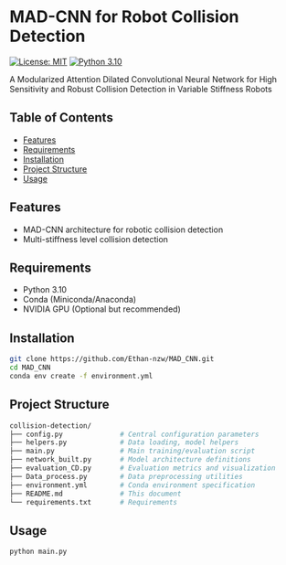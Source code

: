 # MAD-CNN for Robot Collision Detection

[![License: MIT](https://img.shields.io/badge/License-MIT-yellow.svg)](https://opensource.org/licenses/MIT)
[![Python 3.10](https://img.shields.io/badge/python-3.10-blue.svg)](https://www.python.org/downloads/)

A Modularized Attention Dilated Convolutional Neural Network for High Sensitivity and Robust Collision Detection in Variable Stiffness Robots

## Table of Contents
- [Features](#features)
- [Requirements](#requirements)
- [Installation](#installation)
- [Project Structure](#project-structure)
- [Usage](#usage)


## Features
- MAD-CNN architecture for robotic collision detection
- Multi-stiffness level collision detection

## Requirements
- Python 3.10
- Conda (Miniconda/Anaconda)
- NVIDIA GPU (Optional but recommended)

## Installation
```bash
git clone https://github.com/Ethan-nzw/MAD_CNN.git
cd MAD_CNN
conda env create -f environment.yml
```

## Project Structure
```bash
collision-detection/
├── config.py              # Central configuration parameters
├── helpers.py             # Data loading, model helpers
├── main.py                # Main training/evaluation script
├── network_built.py       # Model architecture definitions
├── evaluation_CD.py       # Evaluation metrics and visualization
├── Data_process.py        # Data preprocessing utilities
├── environment.yml        # Conda environment specification
├── README.md              # This document
└── requirements.txt       # Requirements
```

## Usage
```bash
python main.py
```

